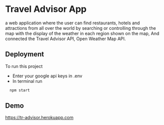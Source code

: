 # Travel Advisor App

a web application where the user can find restaurants,
hotels and attractions from all over the world by searching
or controlling through the map with the display of the weather in each 
region shown on the map, And connected the Travel Advisor API, Open Weather Map API.
## Deployment

To run this project

- Enter your google api keys in .env
- In terminal run
```bash
  npm start
```

## Demo

https://tr-advisor.herokuapp.com


